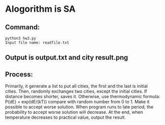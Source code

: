# Alogorithm is SA

## Command:
	python3 hw3.py
	Input file name: readfile.txt
## Output is output.txt and city result.png

## Process:
Primarily, it generate a list to put all cities, the first and the last is initial cities.
Then, randomly exchanges two cities, except the initial cities.
If distance becomes shorter, saves it.
Otherwise, use thermodynamic formula: P(dE) = exp(dE/(kT)) compare with random number from 0 to 1.
Make it possible to accept worse solution.
When program runs to late period, the probability to accept worse solution will decrease.
At the end, when temperature decreases to practical value, output the result.

